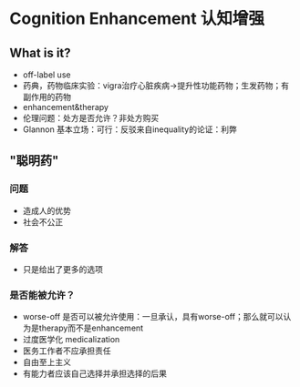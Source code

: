 # Cognition Enhancement 认知增强
## What is it?
- off-label use
- 药典，药物临床实验：vigra治疗心脏疾病->提升性功能药物；生发药物；有副作用的药物
- enhancement&therapy 
- 伦理问题：处方是否允许？非处方购买
- Glannon 基本立场：可行：反驳来自inequality的论证：利弊
## "聪明药"
### 问题
- 造成人的优势
- 社会不公正
### 解答
- 只是给出了更多的选项
### 是否能被允许？
- worse-off 是否可以被允许使用：一旦承认，具有worse-off；那么就可以认为是therapy而不是enhancement
- 过度医学化 medicalization
- 医务工作者不应承担责任
- 自由至上主义
- 有能力者应该自己选择并承担选择的后果
